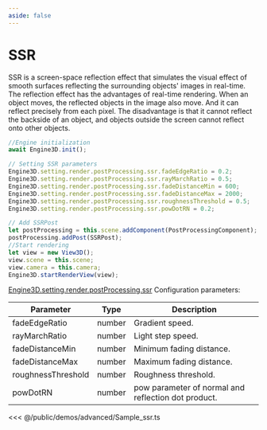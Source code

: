 ```yaml
---
aside: false
---
```

# SSR
SSR is a screen-space reflection effect that simulates the visual effect of smooth surfaces reflecting the surrounding objects' images in real-time. The reflection effect has the advantages of real-time rendering. When an object moves, the reflected objects in the image also move. And it can reflect precisely from each pixel. The disadvantage is that it cannot reflect the backside of an object, and objects outside the screen cannot reflect onto other objects.

```ts
//Engine initialization
await Engine3D.init();

// Setting SSR parameters
Engine3D.setting.render.postProcessing.ssr.fadeEdgeRatio = 0.2;
Engine3D.setting.render.postProcessing.ssr.rayMarchRatio = 0.5;
Engine3D.setting.render.postProcessing.ssr.fadeDistanceMin = 600;
Engine3D.setting.render.postProcessing.ssr.fadeDistanceMax = 2000;
Engine3D.setting.render.postProcessing.ssr.roughnessThreshold = 0.5;
Engine3D.setting.render.postProcessing.ssr.powDotRN = 0.2;

// Add SSRPost
let postProcessing = this.scene.addComponent(PostProcessingComponent);
postProcessing.addPost(SSRPost);
//Start rendering
let view = new View3D();
view.scene = this.scene;
view.camera = this.camera;
Engine3D.startRenderView(view);
```

[Engine3D.setting.render.postProcessing.ssr](../../api/types/SSRSetting.md) Configuration parameters:

| Parameter | Type	 | Description |
| --- | --- | --- |
| fadeEdgeRatio | number | Gradient speed.|
| rayMarchRatio | number | 	Light step speed.|
| fadeDistanceMin | number | Minimum fading distance.|
| fadeDistanceMax | number | 	Maximum fading distance.|
| roughnessThreshold | number | Roughness threshold.|
| powDotRN | number | pow parameter of normal and reflection dot product.|

<Demo src="/demos/advanced/Sample_ssr.ts"></Demo>

<<< @/public/demos/advanced/Sample_ssr.ts